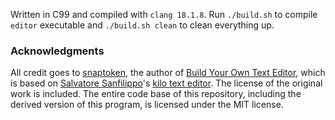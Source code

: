 <!----------------------------------------------------------------------------->

Written in C99 and compiled with `clang 18.1.8`. Run `./build.sh` to compile
`editor` executable and `./build.sh clean` to clean everything up.

<!-- Acknowledgments ---------------------------------------------------------->

<h3>Acknowledgments</h3>
All credit goes to <a href="https://github.com/snaptoken">snaptoken</a>, the
author of
<a href="https://github.com/snaptoken/kilo-tutorial">Build Your Own Text Editor</a>,
which is based on
<a href="https://github.com/antirez">Salvatore Sanfilippo</a>'s
<a href="https://github.com/antirez/kilo">kilo text editor</a>. The license of
the original work is included. The entire code base of this repository,
including the derived version of this program, is licensed under the MIT
license.

<!----------------------------------------------------------------------------->

